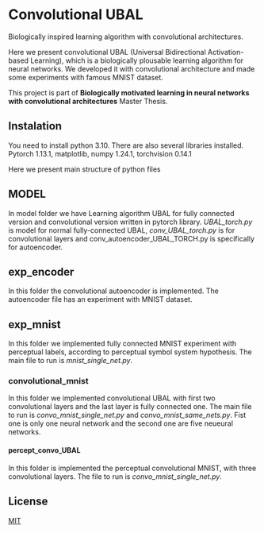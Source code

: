 # Convolutional UBAL
Biologically inspired learning algorithm with convolutional architectures.

Here we present convolutional UBAL (Universal Bidirectional Activation-based Learning), which is a biologically plousable learning algorithm for neural networks. We developed it with convolutional architecture and made some experiments with famous MNIST dataset.

This project is part of **Biologically motivated learning in neural networks with convolutional architectures** Master Thesis.

## Instalation
You need to install python 3.10. There are also several libraries installed. Pytorch 1.13.1, matplotlib, numpy 1.24.1, torchvision 0.14.1

Here we present main structure of python files
## MODEL
 In model folder we have Learning algorithm UBAL for fully connected version and convolutional version written in pytorch library. _UBAL_torch.py_ is model for normal fully-connected UBAL,  _conv_UBAL_torch.py_ is for convolutional layers and conv_autoencoder_UBAL_TORCH.py is specifically for autoencoder.
 
## exp_encoder
In this folder the convolutional autoencoder is implemented. The autoencoder file has an experiment with MNIST dataset.

## exp_mnist
In this folder we implemented fully connected MNIST experiment with perceptual labels, according to perceptual symbol system hypothesis. The main file to run is _mnist_single_net.py_.
### convolutional_mnist

In this folder we implemented convolutional UBAL with first two convolutional layers and the last layer is fully connected one. The main file to run is _convo_mnist_single_net.py_ and _convo_mnist_same_nets.py_. Fist one is only one neural network and the second one are five neueural networks. 

#### percept_convo_UBAL

In this folder is implemented the perceptual convolutional MNIST, with three convolutional layers. The file to run is _convo_mnist_single_net.py_.
 
 
 
 ## License

[MIT](https://choosealicense.com/licenses/mit/)
